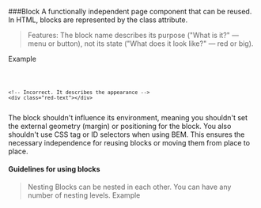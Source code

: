 
###Block
A functionally independent page component that can be reused. In HTML, blocks are represented by the class attribute.

> Features:
The block name describes its purpose ("What is it?" — menu or button), not its state ("What does it look like?" — red or big).

Example
<code>
    <!-- Correct. The `error` block is semantically meaningful -->
    <div class="error"></div>

    <!-- Incorrect. It describes the appearance -->
    <div class="red-text"></div>
</code>
The block shouldn't influence its environment, meaning you shouldn't set the external geometry (margin) or positioning for the block.
You also shouldn't use CSS tag or ID selectors when using BEM.
This ensures the necessary independence for reusing blocks or moving them from place to place.

#### Guidelines for using blocks
> Nesting
Blocks can be nested in each other.
You can have any number of nesting levels.
Example
<code>
    <!-- `header` block -->
    <header class="header">
        <!-- Nested `logo` block -->
        <div class="logo"></div>
        <!-- Nested `search-form` block -->
        <form class="search-form"></form>
    </header>
</code>








